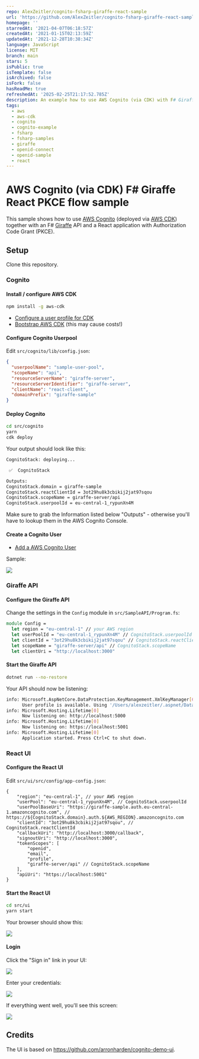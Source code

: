 ```yaml
---
repo: AlexZeitler/cognito-fsharp-giraffe-react-sample
url: 'https://github.com/AlexZeitler/cognito-fsharp-giraffe-react-sample'
homepage: ''
starredAt: '2021-04-07T06:18:57Z'
createdAt: '2021-01-15T02:13:59Z'
updatedAt: '2021-12-28T10:38:34Z'
language: JavaScript
license: MIT
branch: main
stars: 5
isPublic: true
isTemplate: false
isArchived: false
isFork: false
hasReadMe: true
refreshedAt: '2025-02-25T21:17:52.785Z'
description: An example how to use AWS Cognito (via CDK) with F# Giraffe and React
tags:
  - aws
  - aws-cdk
  - cognito
  - cognito-example
  - fsharp
  - fsharp-samples
  - giraffe
  - openid-connect
  - openid-sample
  - react
---
```


# AWS Cognito (via CDK) F# Giraffe React PKCE flow sample

This sample shows how to use [AWS Cognito](https://aws.amazon.com/cognito/) (deployed via [AWS CDK](https://aws.amazon.com/cdk/)) together with an F# [Giraffe](https://github.com/giraffe-fsharp/Giraffe) API and a React application with  Authorization Code Grant (PKCE).

## Setup

Clone this repository.

### Cognito

#### Install / configure AWS CDK

```bash
npm install -g aws-cdk
```

* [Configure a user profile for CDK](https://docs.aws.amazon.com/cdk/latest/guide/getting_started.html)
* [Bootstrap AWS CDK](https://docs.aws.amazon.com/de_de/cdk/latest/guide/bootstrapping.html) (this may cause costs!)

#### Configure Cognito Userpool

Edit `src/cognito/lib/config.json`:

```json
{
  "userpoolName": "sample-user-pool",
  "scopeName": "api",
  "resourceServerName": "giraffe-server",
  "resourceServerIdentifier": "giraffe-server",
  "clientName": "react-client",
  "domainPrefix": "giraffe-sample"
}
```

#### Deploy Cognito

```bash
cd src/cognito
yarn
cdk deploy
```

Your output should look like this:

```bash
CognitoStack: deploying...

 ✅  CognitoStack

Outputs:
CognitoStack.domain = giraffe-sample
CognitoStack.reactClientId = 3ot29hu8k3cbikij2jat97sqou
CognitoStack.scopeName = giraffe-server/api
CognitoStack.userpoolId = eu-central-1_rypunXn4M
```

Make sure to grab the Information listed below "Outputs" - otherwise you'll have to lookup them in the AWS Cognito Console.

#### Create a Cognito User

- [Add a AWS Cognito User](https://docs.aws.amazon.com/cognito/latest/developerguide/how-to-create-user-accounts.html)

Sample:

![](./assets/img/create-user.png)


### Giraffe API

#### Configure the Giraffe API

Change the settings in the `Config` module in `src/SampleAPI/Program.fs`:

```fsharp
module Config =
  let region = "eu-central-1" // your AWS region
  let userPoolId = "eu-central-1_rypunXn4M" // CognitoStack.userpoolId
  let clientId = "3ot29hu8k3cbikij2jat97sqou" // CognitoStack.reactClientId
  let scopeName = "giraffe-server/api" // CognitoStack.scopeName
  let clientUri = "http://localhost:3000"
```

#### Start the Giraffe API

```bash
dotnet run --no-restore
```

Your API should now be listening:

```bash
info: Microsoft.AspNetCore.DataProtection.KeyManagement.XmlKeyManager[62]
      User profile is available. Using '/Users/alexzeitler/.aspnet/DataProtection-Keys' as key repository; keys will not be encrypted at rest.
info: Microsoft.Hosting.Lifetime[0]
      Now listening on: http://localhost:5000
info: Microsoft.Hosting.Lifetime[0]
      Now listening on: https://localhost:5001
info: Microsoft.Hosting.Lifetime[0]
      Application started. Press Ctrl+C to shut down.
```

### React UI

#### Configure the React UI

Edit `src/ui/src/config/app-config.json`:

```json5
{
    "region": "eu-central-1", // your AWS region
    "userPool": "eu-central-1_rypunXn4M", // CognitoStack.userpoolId
    "userPoolBaseUri": "https://giraffe-sample.auth.eu-central-1.amazoncognito.com", // https://${CognitoStack.domain}.auth.${AWS_REGION}.amazoncognito.com
    "clientId": "3ot29hu8k3cbikij2jat97sqou", // CognitoStack.reactClientId
    "callbackUri": "http://localhost:3000/callback",
    "signoutUri": "http://localhost:3000",
    "tokenScopes": [
        "openid",
        "email",
        "profile",
        "giraffe-server/api" // CognitoStack.scopeName              
    ],
    "apiUri": "https://localhost:5001"
}
```

#### Start the React UI

```bash
cd src/ui
yarn start
```

Your browser should show this:

![](./assets/img/ui-not-logged-in.png)

#### Login

Click the "Sign in" link in your UI:

![](./assets/img/ui-not-logged-in.png)

Enter your credentials:


![](./assets/img/login.png)

If everything went well, you'll see this screen:

![](./assets/img/login-and-api-call-successful.png)

## Credits

The UI is based on https://github.com/arronharden/cognito-demo-ui.
